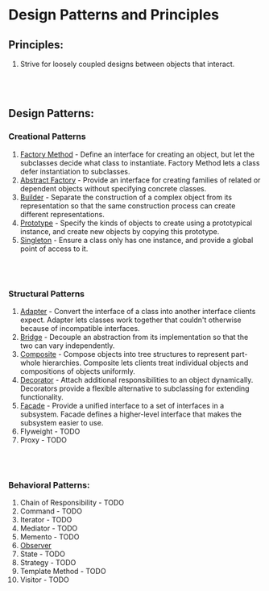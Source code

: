 # Design Patterns and Principles


## Principles:
1. Strive for loosely coupled designs between objects that interact.
<br>
<br>

## Design Patterns: 

### Creational Patterns
1) [Factory Method](./factory_method) - Define an interface for creating an object, but let the subclasses decide what class to instantiate. Factory Method lets a class defer instantiation to subclasses.
2) [Abstract Factory](./abstract_factory) - Provide an interface for creating families of related or dependent objects without specifying concrete classes.
3) [Builder](./builder) - Separate the construction of a complex object
from its representation so that the same construction process can create different representations.
4) [Prototype](./prototype) - Specify the kinds of objects to create using a prototypical instance, and create new objects by copying this prototype.
5) [Singleton](./singleton) - Ensure a class only has one instance, and provide a global point of access to it.
<br>
<br>

### Structural Patterns
1) [Adapter](./adapter) - Convert the interface of a class into another interface clients expect. Adapter lets classes work together that couldn't otherwise because of incompatible interfaces.
2) [Bridge](./bridge) - Decouple an abstraction from its implementation so that the two can vary independently.
3) [Composite](./composite) - Compose objects into tree structures to represent part-whole hierarchies. Composite lets clients treat individual objects and compositions of objects uniformly. 
4) [Decorator](./decorator) - Attach additional responsibilities to an object dynamically. Decorators provide a flexible alternative to subclassing for extending functionality.
5) [Facade](./facade) - Provide a unified interface to a set of interfaces in a subsystem. Facade defines a higher-level interface that makes the subsystem easier to use.
6) Flyweight - TODO
7) Proxy - TODO
<br>
<br>

### Behavioral Patterns:
1) Chain of Responsibility - TODO
2) Command - TODO
3) Iterator - TODO
4) Mediator - TODO
5) Memento - TODO
6) [Observer](./observer_pattern)
7) State - TODO
8) Strategy - TODO
9) Template Method - TODO
10) Visitor - TODO
